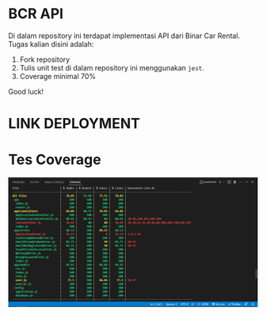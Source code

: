 # BCR API

Di dalam repository ini terdapat implementasi API dari Binar Car Rental.
Tugas kalian disini adalah:

1. Fork repository
2. Tulis unit test di dalam repository ini menggunakan `jest`.
3. Coverage minimal 70%

Good luck!

# LINK DEPLOYMENT

#

# Tes Coverage

![alt text](https://github.com/catraaa/Gold-Challange-7/blob/main/Screenshot%20(537).png)
